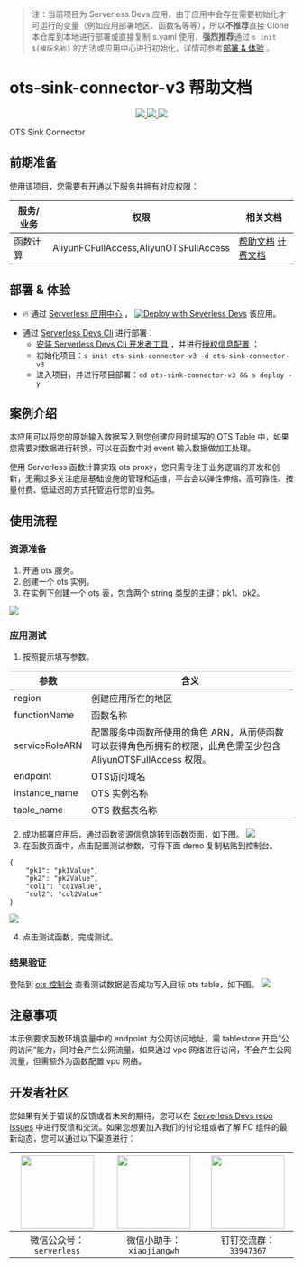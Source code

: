 
> 注：当前项目为 Serverless Devs 应用，由于应用中会存在需要初始化才可运行的变量（例如应用部署地区、函数名等等），所以**不推荐**直接 Clone 本仓库到本地进行部署或直接复制 s.yaml 使用，**强烈推荐**通过 `s init ${模版名称}` 的方法或应用中心进行初始化，详情可参考[部署 & 体验](#部署--体验) 。

# ots-sink-connector-v3 帮助文档
<p align="center" class="flex justify-center">
    <a href="https://www.serverless-devs.com" class="ml-1">
    <img src="http://editor.devsapp.cn/icon?package=ots-sink-connector-v3&type=packageType">
  </a>
  <a href="http://www.devsapp.cn/details.html?name=ots-sink-connector-v3" class="ml-1">
    <img src="http://editor.devsapp.cn/icon?package=ots-sink-connector-v3&type=packageVersion">
  </a>
  <a href="http://www.devsapp.cn/details.html?name=ots-sink-connector-v3" class="ml-1">
    <img src="http://editor.devsapp.cn/icon?package=ots-sink-connector-v3&type=packageDownload">
  </a>
</p>

<description>

OTS Sink Connector

</description>

<codeUrl>



</codeUrl>
<preview>



</preview>


## 前期准备

使用该项目，您需要有开通以下服务并拥有对应权限：

<service>



| 服务/业务 |  权限  | 相关文档 |
| --- |  --- | --- |
| 函数计算 |  AliyunFCFullAccess,AliyunOTSFullAccess | [帮助文档](https://help.aliyun.com/product/2508973.html) [计费文档](https://help.aliyun.com/document_detail/2512928.html) |

</service>

<remark>



</remark>

<disclaimers>



</disclaimers>

## 部署 & 体验

<appcenter>
   
- :fire: 通过 [Serverless 应用中心](https://fcnext.console.aliyun.com/applications/create?template=ots-sink-connector-v3) ，
  [![Deploy with Severless Devs](https://img.alicdn.com/imgextra/i1/O1CN01w5RFbX1v45s8TIXPz_!!6000000006118-55-tps-95-28.svg)](https://fcnext.console.aliyun.com/applications/create?template=ots-sink-connector-v3) 该应用。
   
</appcenter>
<deploy>
    
- 通过 [Serverless Devs Cli](https://www.serverless-devs.com/serverless-devs/install) 进行部署：
  - [安装 Serverless Devs Cli 开发者工具](https://www.serverless-devs.com/serverless-devs/install) ，并进行[授权信息配置](https://docs.serverless-devs.com/fc/config) ；
  - 初始化项目：`s init ots-sink-connector-v3 -d ots-sink-connector-v3`
  - 进入项目，并进行项目部署：`cd ots-sink-connector-v3 && s deploy -y`
   
</deploy>

## 案例介绍

<appdetail id="flushContent">

本应用可以将您的原始输入数据写入到您创建应用时填写的 OTS Table 中，如果您需要对数据进行转换，可以在函数中对 event 输入数据做加工处理。


使用 Serverless 函数计算实现  ots proxy，您只需专注于业务逻辑的开发和创新，无需过多关注底层基础设施的管理和运维，平台会以弹性伸缩、高可靠性、按量付费、低延迟的方式托管运行您的业务。

</appdetail>

## 使用流程

<usedetail id="flushContent">

### 资源准备

1. 开通 ots 服务。
2. 创建一个 ots 实例。
3. 在实例下创建一个 ots 表，包含两个 string 类型的主键：pk1、pk2。

![](https://img.alicdn.com/imgextra/i3/O1CN01NJp1vP1dnkT4Zf50y_!!6000000003781-0-tps-2116-828.jpg)

### 应用测试

1. 按照提示填写参数。

|参数|含义|
|----|----|
|region|创建应用所在的地区|
|functionName|函数名称|
|serviceRoleARN|配置服务中函数所使用的角色 ARN，从而使函数可以获得角色所拥有的权限，此角色需至少包含 AliyunOTSFullAccess 权限。|
|endpoint|OTS访问域名|
|instance_name|OTS 实例名称|
|table_name|OTS 数据表名称|

2. 成功部署应用后，通过函数资源信息跳转到函数页面，如下图。
![](https://img.alicdn.com/imgextra/i3/O1CN01oMJVk91jwnziNNkr4_!!6000000004613-0-tps-1189-1141.jpg)
3. 在函数页面中，点击配置测试参数，可将下面 demo 复制粘贴到控制台。
```
{
    "pk1": "pk1Value",
    "pk2": "pk2Value",
    "col1": "co1Value",
    "col2": "col2Value"    
}
```
![](https://img.alicdn.com/imgextra/i1/O1CN01jKLnLq1S0Jx1WOTlM_!!6000000002184-0-tps-1561-978.jpg)

4. 点击测试函数，完成测试。

### 结果验证
登陆到 [ots 控制台](https://otsnext.console.aliyun.com/) 查看测试数据是否成功写入目标 ots table，如下图。
![](https://img.alicdn.com/imgextra/i4/O1CN01QeyAbZ1Wi4FGFwOgE_!!6000000002821-0-tps-1603-393.jpg)

</usedetail>

## 注意事项

<matters id="flushContent">

本示例要求函数环境变量中的 endpoint 为公网访问地址，需 tablestore 开启“公网访问”能力，同时会产生公网流量。如果通过 vpc 网络进行访问，不会产生公网流量，但需额外为函数配置 vpc 网络。

</matters>


<devgroup>


## 开发者社区

您如果有关于错误的反馈或者未来的期待，您可以在 [Serverless Devs repo Issues](https://github.com/serverless-devs/serverless-devs/issues) 中进行反馈和交流。如果您想要加入我们的讨论组或者了解 FC 组件的最新动态，您可以通过以下渠道进行：

<p align="center">  

| <img src="https://serverless-article-picture.oss-cn-hangzhou.aliyuncs.com/1635407298906_20211028074819117230.png" width="130px" > | <img src="https://serverless-article-picture.oss-cn-hangzhou.aliyuncs.com/1635407044136_20211028074404326599.png" width="130px" > | <img src="https://serverless-article-picture.oss-cn-hangzhou.aliyuncs.com/1635407252200_20211028074732517533.png" width="130px" > |
| --------------------------------------------------------------------------------------------------------------------------------- | --------------------------------------------------------------------------------------------------------------------------------- | --------------------------------------------------------------------------------------------------------------------------------- |
| <center>微信公众号：`serverless`</center>                                                                                         | <center>微信小助手：`xiaojiangwh`</center>                                                                                        | <center>钉钉交流群：`33947367`</center>                                                                                           |
</p>
</devgroup>
